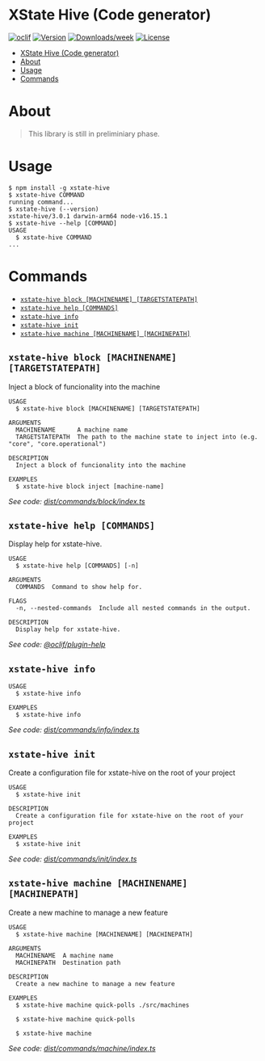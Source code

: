 # XState Hive (Code generator)

[![oclif](https://img.shields.io/badge/cli-oclif-brightgreen.svg)](https://oclif.io)
[![Version](https://img.shields.io/npm/v/xstate-hive)](https://npmjs.org/package/xstate-hive)
[![Downloads/week](https://img.shields.io/npm/dw/xstate-hive)](https://npmjs.org/package/xstate-hive)
[![License](https://img.shields.io/npm/l/xstate-hive)](https://github.com/eransakl/xstate-hive/blob/main/package.json)

<!-- toc -->
* [XState Hive (Code generator)](#xstate-hive-code-generator)
* [About](#about)
* [Usage](#usage)
* [Commands](#commands)
<!-- tocstop -->

# About
> This library is still in preliminiary phase.

# Usage

<!-- usage -->
```sh-session
$ npm install -g xstate-hive
$ xstate-hive COMMAND
running command...
$ xstate-hive (--version)
xstate-hive/3.0.1 darwin-arm64 node-v16.15.1
$ xstate-hive --help [COMMAND]
USAGE
  $ xstate-hive COMMAND
...
```
<!-- usagestop -->

# Commands

<!-- commands -->
* [`xstate-hive block [MACHINENAME] [TARGETSTATEPATH]`](#xstate-hive-block-machinename-targetstatepath)
* [`xstate-hive help [COMMANDS]`](#xstate-hive-help-commands)
* [`xstate-hive info`](#xstate-hive-info)
* [`xstate-hive init`](#xstate-hive-init)
* [`xstate-hive machine [MACHINENAME] [MACHINEPATH]`](#xstate-hive-machine-machinename-machinepath)

## `xstate-hive block [MACHINENAME] [TARGETSTATEPATH]`

Inject a block of funcionality into the machine

```
USAGE
  $ xstate-hive block [MACHINENAME] [TARGETSTATEPATH]

ARGUMENTS
  MACHINENAME      A machine name
  TARGETSTATEPATH  The path to the machine state to inject into (e.g. "core", "core.operational")

DESCRIPTION
  Inject a block of funcionality into the machine

EXAMPLES
  $ xstate-hive block inject [machine-name]
```

_See code: [dist/commands/block/index.ts](https://github.com/eransakal/xstate-hive/blob/v3.0.1/dist/commands/block/index.ts)_

## `xstate-hive help [COMMANDS]`

Display help for xstate-hive.

```
USAGE
  $ xstate-hive help [COMMANDS] [-n]

ARGUMENTS
  COMMANDS  Command to show help for.

FLAGS
  -n, --nested-commands  Include all nested commands in the output.

DESCRIPTION
  Display help for xstate-hive.
```

_See code: [@oclif/plugin-help](https://github.com/oclif/plugin-help/blob/v5.2.9/src/commands/help.ts)_

## `xstate-hive info`

```
USAGE
  $ xstate-hive info

EXAMPLES
  $ xstate-hive info
```

_See code: [dist/commands/info/index.ts](https://github.com/eransakal/xstate-hive/blob/v3.0.1/dist/commands/info/index.ts)_

## `xstate-hive init`

Create a configuration file for xstate-hive on the root of your project

```
USAGE
  $ xstate-hive init

DESCRIPTION
  Create a configuration file for xstate-hive on the root of your project

EXAMPLES
  $ xstate-hive init
```

_See code: [dist/commands/init/index.ts](https://github.com/eransakal/xstate-hive/blob/v3.0.1/dist/commands/init/index.ts)_

## `xstate-hive machine [MACHINENAME] [MACHINEPATH]`

Create a new machine to manage a new feature

```
USAGE
  $ xstate-hive machine [MACHINENAME] [MACHINEPATH]

ARGUMENTS
  MACHINENAME  A machine name
  MACHINEPATH  Destination path

DESCRIPTION
  Create a new machine to manage a new feature

EXAMPLES
  $ xstate-hive machine quick-polls ./src/machines

  $ xstate-hive machine quick-polls

  $ xstate-hive machine
```

_See code: [dist/commands/machine/index.ts](https://github.com/eransakal/xstate-hive/blob/v3.0.1/dist/commands/machine/index.ts)_
<!-- commandsstop -->
